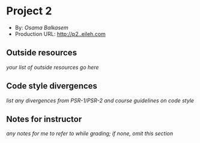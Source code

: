# Project 2
+ By: *Osama Balkasem*
+ Production URL: <http://p2..eileh.com>

## Outside resources
*your list of outside resources go here*

## Code style divergences
*list any divergences from PSR-1/PSR-2 and course guidelines on code style*

## Notes for instructor
*any notes for me to refer to while grading; if none, omit this section*
